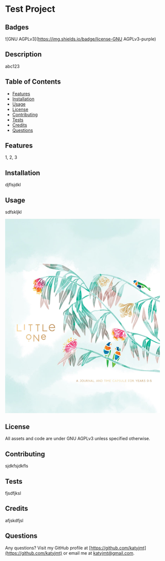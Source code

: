 
# Test Project

## Badges
![GNU AGPLv3](https://img.shields.io/badge/license-GNU AGPLv3-purple)

## Description
abc123

## Table of Contents
- [Features](#features)
- [Installation](#installation)
- [Usage](#usage)
- [License](#license)
- [Contributing](#contributing)
- [Tests](#tests)
- [Credits](#credits)
- [Questions](#questions)

## Features
1, 2, 3

## Installation
djflsjdkl

## Usage
sdfskljkl

![Alt Text](./assets/bd-draft-kt.jpg)

## License
All assets and code are under GNU AGPLv3 unless specified otherwise.

## Contributing
sjdkfsjdkfls

## Tests
fjsdfjksl

## Credits
afjskdfjsl

## Questions
Any questions? Visit my GitHub profile at [https://github.com/katyjmt](https://github.com/katyjmt) or email me at [katyjmt@gmail.com](katyjmt@gmail.com).